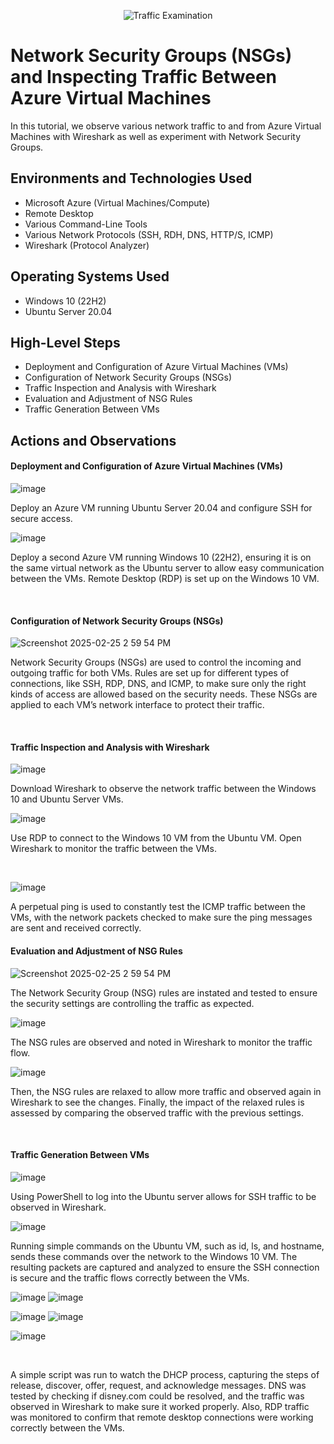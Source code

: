 <p align="center">
<img src="https://i.imgur.com/Ua7udoS.png" alt="Traffic Examination"/>
</p>

<h1>Network Security Groups (NSGs) and Inspecting Traffic Between Azure Virtual Machines</h1>
In this tutorial, we observe various network traffic to and from Azure Virtual Machines with Wireshark as well as experiment with Network Security Groups. <br />


<h2>Environments and Technologies Used</h2>

- Microsoft Azure (Virtual Machines/Compute)
- Remote Desktop
- Various Command-Line Tools
- Various Network Protocols (SSH, RDH, DNS, HTTP/S, ICMP)
- Wireshark (Protocol Analyzer)

<h2>Operating Systems Used </h2>

- Windows 10 (22H2)
- Ubuntu Server 20.04

<h2>High-Level Steps</h2>

- Deployment and Configuration of Azure Virtual Machines (VMs)
- Configuration of Network Security Groups (NSGs)
- Traffic Inspection and Analysis with Wireshark
- Evaluation and Adjustment of NSG Rules
- Traffic Generation Between VMs


<h2>Actions and Observations</h2>

<p>

  

</p>
<p>
<h4>Deployment and Configuration of Azure Virtual Machines (VMs)</h4>

![image](https://github.com/user-attachments/assets/b5bfe402-fced-4971-8f1a-9de4f1657b16)

<p>
</p>
Deploy an Azure VM running Ubuntu Server 20.04 and configure SSH for secure access.
<p>
</p>

![image](https://github.com/user-attachments/assets/1ac38b9f-cb1f-4bb7-a8be-62c90aa38f54)

</p>
Deploy a second Azure VM running Windows 10 (22H2), ensuring it is on the same virtual network as the Ubuntu server to allow easy communication between the VMs. Remote Desktop (RDP) is set up on the Windows 10 VM.

<p>
</p>
<br />

<h4>Configuration of Network Security Groups (NSGs)</h4>

![Screenshot 2025-02-25 2 59 54 PM](https://github.com/user-attachments/assets/e1051019-955b-436f-9b52-42dfdabc801f)

</p>
<p>
Network Security Groups (NSGs) are used to control the incoming and outgoing traffic for both VMs. Rules are set up for different types of connections, like SSH, RDP, DNS, and ICMP, to make sure only the right kinds of access are allowed based on the security needs. These NSGs are applied to each VM’s network interface to protect their traffic.

</p>
<br />

<p>
<h4>Traffic Inspection and Analysis with Wireshark</h4>

![image](https://github.com/user-attachments/assets/8d8bd0b7-a83e-42c7-ad7b-827306af09af)

</p>
<p>
Download Wireshark to observe the network traffic between the Windows 10 and Ubuntu Server VMs.
</p>
<p>
  
![image](https://github.com/user-attachments/assets/890654e2-2947-41c4-ada9-61fb7d2f723c)

</p>
<p>
Use RDP to connect to the Windows 10 VM from the Ubuntu VM. Open Wireshark to monitor the traffic between the VMs.

</p>
<br />

<p>

![image](https://github.com/user-attachments/assets/4830c1d1-81d8-4049-9ca9-25f9f9fbce99)

</p>
<p>
A perpetual ping is used to constantly test the ICMP traffic between the VMs, with the network packets checked to make sure the ping messages are sent and received correctly.
</p>
<p>

<h4>Evaluation and Adjustment of NSG Rules</h4>
  
![Screenshot 2025-02-25 2 59 54 PM](https://github.com/user-attachments/assets/e1051019-955b-436f-9b52-42dfdabc801f)

The Network Security Group (NSG) rules are instated and tested to ensure the security settings are controlling the traffic as expected. 
  
![image](https://github.com/user-attachments/assets/7508ef33-d0fe-4d9a-a346-34d4bbeda160)

</p>
<p>
The NSG rules are observed and noted in Wireshark to monitor the traffic flow.
</p>
<p>

![image](https://github.com/user-attachments/assets/766ffb27-ad21-4f96-bab1-c6fadea06ab5)

</p>
<p>
Then, the NSG rules are relaxed to allow more traffic and observed again in Wireshark to see the changes. Finally, the impact of the relaxed rules is assessed by comparing the observed traffic with the previous settings.  

</p>
<br />
<p>
<h4>Traffic Generation Between VMs</h4>
 
![image](https://github.com/user-attachments/assets/accdfbc4-31a1-42b7-9c9e-73d872216e12)

</p>
<p>
Using PowerShell to log into the Ubuntu server allows for SSH traffic to be observed in Wireshark.
</p>
<p>
  
![image](https://github.com/user-attachments/assets/84f23c09-78ec-4484-a005-7c2b735d4cf4)

</p>
<p>

Running simple commands on the Ubuntu VM, such as id, ls, and hostname, sends these commands over the network to the Windows 10 VM. The resulting packets are captured and analyzed to ensure the SSH connection is secure and the traffic flows correctly between the VMs.

</p>
<p>
  

![image](https://github.com/user-attachments/assets/c14cbe16-9703-45a7-aeb1-c6f98e83c12f)
![image](https://github.com/user-attachments/assets/c9b786e8-e07a-4434-805d-4ae53a9e8ac8)

![image](https://github.com/user-attachments/assets/4823a644-8cd6-46ef-b720-7efdb7028f63)
![image](https://github.com/user-attachments/assets/6315eac7-487e-4a0a-8450-23b4373540c6)

![image](https://github.com/user-attachments/assets/877b2320-f4d5-46c7-b0a7-b934ef4128de)

</p>
<br />

<p>
A simple script was run to watch the DHCP process, capturing the steps of release, discover, offer, request, and acknowledge messages. DNS was tested by checking if disney.com could be resolved, and the traffic was observed in Wireshark to make sure it worked properly. Also, RDP traffic was monitored to confirm that remote desktop connections were working correctly between the VMs.

</p>
<br />
<p>

